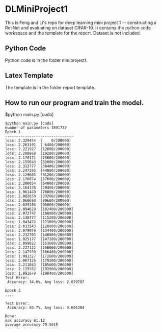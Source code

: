 # DLMiniProject1
This is Feng and Li's repo for deep learning mini project 1 -- constructing a ResNet and evaluating on dataset CIFAR-10. 
It contains the python code workspace and the template for the report. Dataset is not included.

## Python Code
Python code is in the folder miniproject1.

## Latex Template
The template is in the folder report template. 

## How to run our program and train the model.
$python main.py \[cuda\]

    $python main.py [cuda]
    number of parameters 4891722
    Epoch 1
    -------------------------------
    loss: 2.329454  [    0/200000]
    loss: 2.263191  [ 6400/200000]
    loss: 2.221927  [12800/200000]
    loss: 2.208968  [19200/200000]
    loss: 2.170171  [25600/200000]
    loss: 2.155643  [32000/200000]
    loss: 2.312777  [38400/200000]
    loss: 2.247266  [44800/200000]
    loss: 2.129685  [51200/200000]
    loss: 2.176874  [57600/200000]
    loss: 2.200054  [64000/200000]
    loss: 2.164138  [70400/200000]
    loss: 1.961449  [76800/200000]
    loss: 2.082650  [83200/200000]
    loss: 2.068698  [89600/200000]
    loss: 2.039286  [96000/200000]
    loss: 2.094629  [102400/200000]
    loss: 2.072747  [108800/200000]
    loss: 2.130777  [115200/200000]
    loss: 1.943474  [121600/200000]
    loss: 2.033543  [128000/200000]
    loss: 2.079978  [134400/200000]
    loss: 2.232703  [140800/200000]
    loss: 1.925177  [147200/200000]
    loss: 2.099022  [153600/200000]
    loss: 2.227122  [160000/200000]
    loss: 2.147938  [166400/200000]
    loss: 1.991327  [172800/200000]
    loss: 2.067125  [179200/200000]
    loss: 2.211083  [185600/200000]
    loss: 2.129282  [192000/200000]
    loss: 1.891679  [198400/200000]
    Test Error: 
     Accuracy: 34.6%, Avg loss: 2.079787 

    Epoch 2
    ....
    
    Test Error: 
     Accuracy: 80.7%, Avg loss: 0.604204 

    Done!
    max accuracy 81.12
    average accuracy 79.5015
